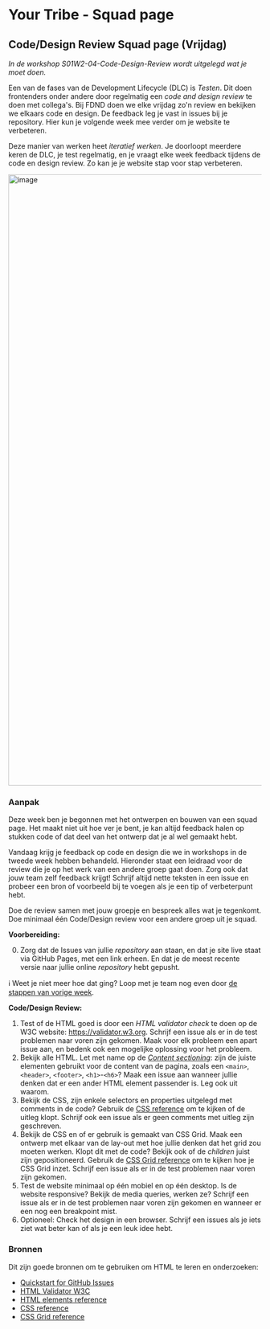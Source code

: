 # Your Tribe - Squad page

## Code/Design Review Squad page (Vrijdag)

_In de workshop S01W2-04-Code-Design-Review wordt uitgelegd wat je moet doen._

Een van de fases van de Development Lifecycle (DLC) is _Testen_. Dit doen frontenders onder andere door regelmatig een _code and design review_ te doen met collega's. 
Bij FDND doen we elke vrijdag zo'n review en bekijken we elkaars code en design. 
De feedback leg je vast in issues bij je repository.
Hier kun je volgende week mee verder om je website te verbeteren. 

Deze manier van werken heet _iteratief werken_. Je doorloopt meerdere keren de DLC, je test regelmatig, en je vraagt elke week feedback tijdens de code en design review. Zo kan je je website stap voor stap verbeteren.

<img width="1217" alt="image" src="https://github.com/user-attachments/assets/5c90be63-b4db-4f64-a3b0-b55b1b2d4ac7">


### Aanpak 

Deze week ben je begonnen met het ontwerpen en bouwen van een squad page. Het maakt niet uit hoe ver je bent, je kan altijd feedback halen op stukken code of dat deel van het ontwerp dat je al wel gemaakt hebt. 

Vandaag krijg je feedback op code en design die we in workshops in de tweede week hebben behandeld. 
Hieronder staat een leidraad voor de review die je op het werk van een andere groep gaat doen. 
Zorg ook dat jouw team zelf feedback krijgt! 
Schrijf altijd nette teksten in een issue en probeer een bron of voorbeeld bij te voegen als je een tip of verbeterpunt hebt. 

Doe de review samen met jouw groepje en bespreek alles wat je tegenkomt. Doe minimaal één Code/Design review voor een andere groep uit je squad.

**Voorbereiding:**

0. Zorg dat de Issues van jullie _repository_ aan staan, en dat je site live staat via GitHub Pages, met een link erheen. En dat je de meest recente versie naar jullie online _repository_ hebt gepusht.

ℹ️ Weet je niet meer hoe dat ging? Loop met je team nog even door [de stappen van vorige week](https://github.com/fdnd-task/your-tribe-profile-card/blob/main/docs/visitekaartje-ontwerpen-maken-en-online-publiceren.md#integreren-15-min).


**Code/Design Review:**

1. Test of de HTML goed is door een _HTML validator check_ te doen op de W3C website: https://validator.w3.org. Schrijf een issue als er in de test problemen naar voren zijn gekomen. Maak voor elk probleem een apart issue aan, en bedenk ook een mogelijke oplossing voor het probleem.
2. Bekijk alle HTML. Let met name op de _[Content sectioning](https://developer.mozilla.org/en-US/docs/Web/HTML/Element#content_sectioning)_: zijn de juiste elementen gebruikt voor de content van de pagina, zoals een `<main>`, `<header>`, `<footer>`, `<h1>`-`<h6>`? Maak een issue aan wanneer jullie denken dat er een ander HTML element passender is. Leg ook uit waarom.
3. Bekijk de CSS, zijn enkele selectors en properties uitgelegd met comments in de code? Gebruik de [CSS reference](https://developer.mozilla.org/en-US/docs/Web/CSS/Reference) om te kijken of de uitleg klopt. Schrijf ook een issue als er geen comments met uitleg zijn geschreven.
4. Bekijk de CSS en of er gebruik is gemaakt van CSS Grid. Maak een ontwerp met elkaar van de lay-out met hoe jullie denken dat het grid zou moeten werken. Klopt dit met de code? Bekijk ook of de _children_ juist zijn gepositioneerd. Gebruik de [CSS Grid reference](https://css-tricks.com/snippets/css/complete-guide-grid/) om te kijken hoe je CSS Grid inzet. Schrijf een issue als er in de test problemen naar voren zijn gekomen.
5. Test de website minimaal op één mobiel en op één desktop. Is de website responsive? Bekijk de media queries, werken ze? Schrijf een issue als er in de test problemen naar voren zijn gekomen en wanneer er een nog een breakpoint mist.
6. Optioneel: Check het design in een browser. Schrijf een issues als je iets ziet wat beter kan of als je een leuk idee hebt.


### Bronnen

Dit zijn goede bronnen om te gebruiken om HTML te leren en onderzoeken: 

- [Quickstart for GitHub Issues](https://docs.github.com/en/issues/tracking-your-work-with-issues/quickstart)
- [HTML Validator W3C](https://validator.w3.org)
- [HTML elements reference](https://developer.mozilla.org/en-US/docs/Web/HTML/Element)
- [CSS reference](https://developer.mozilla.org/en-US/docs/Web/CSS/Reference)
- [CSS Grid reference](https://css-tricks.com/snippets/css/complete-guide-grid/)


